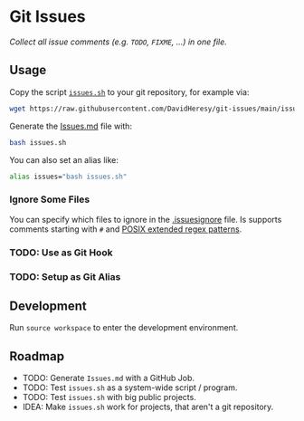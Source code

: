 # Git Issues

*Collect all issue comments (e.g. `TODO`, `FIXME`, ...) in one file.*

## Usage

Copy the script [`issues.sh`](issues.sh) to your git repository, for example via:

```bash
wget https://raw.githubusercontent.com/DavidHeresy/git-issues/main/issues.sh
```

Generate the [Issues.md](Issues.md) file with:

```bash
bash issues.sh
```

You can also set an alias like:

```bash
alias issues="bash issues.sh"
```

### Ignore Some Files

You can specify which files to ignore in the [.issuesignore](.issuesignore) file.
Is supports comments starting with `#` and 
[POSIX extended regex patterns](https://en.wikipedia.org/wiki/Regular_expression#POSIX_extended).

### TODO: Use as Git Hook

### TODO: Setup as Git Alias

## Development

Run `source workspace` to enter the development environment.

## Roadmap

- TODO: Generate `Issues.md` with a GitHub Job.
- TODO: Test `issues.sh` as a system-wide script / program.
- TODO: Test `issues.sh` with big public projects.
- IDEA: Make `issues.sh` work for projects, that aren't a git repository.

